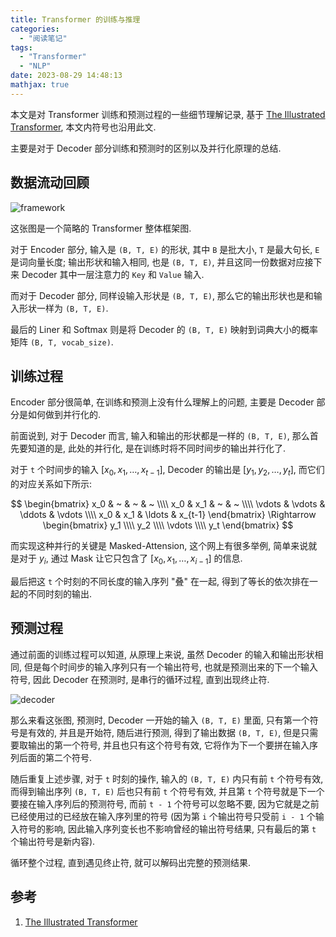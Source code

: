 ```yaml
---
title: Transformer 的训练与推理
categories:
  - "阅读笔记"
tags:
  - "Transformer"
  - "NLP"
date: 2023-08-29 14:48:13
mathjax: true
---
```


本文是对 Transformer 训练和预测过程的一些细节理解记录, 基于 [The Illustrated Transformer](https://jalammar.github.io/illustrated-transformer/), 本文内符号也沿用此文.

主要是对于 Decoder 部分训练和预测时的区别以及并行化原理的总结.

<!-- more -->

## 数据流动回顾

![framework](https://jalammar.github.io/images/t/transformer_resideual_layer_norm_3.png)

这张图是一个简略的 Transformer 整体框架图.

对于 Encoder 部分, 输入是 `(B, T, E)` 的形状, 其中 `B` 是批大小, `T` 是最大句长, `E` 是词向量长度; 输出形状和输入相同, 也是 `(B, T, E)`, 并且这同一份数据对应接下来 Decoder 其中一层注意力的 `Key` 和 `Value` 输入.

而对于 Decoder 部分, 同样设输入形状是 `(B, T, E)`, 那么它的输出形状也是和输入形状一样为 `(B, T, E)`.

最后的 Liner 和 Softmax 则是将 Decoder 的 `(B, T, E)` 映射到词典大小的概率矩阵 `(B, T, vocab_size)`.

## 训练过程

Encoder 部分很简单, 在训练和预测上没有什么理解上的问题, 主要是 Decoder 部分是如何做到并行化的.

前面说到, 对于 Decoder 而言, 输入和输出的形状都是一样的 `(B, T, E)`, 那么首先要知道的是, 此处的并行化, 是在训练时将不同时间步的输出并行化了.

对于 `t` 个时间步的输入 $[x_0, x_1, \ldots, x_{t-1}]$, Decoder 的输出是 $[y_1, y_2, \ldots, y_t]$, 而它们的对应关系如下所示:

$$
\begin{bmatrix}
  x_0 & ~ & ~ & ~ \\\\
  x_0 & x_1 & ~ & ~ \\\\
  \vdots & \vdots & \ddots & \vdots \\\\
  x_0 & x_1 & \ldots & x_{t-1}
\end{bmatrix} \Rightarrow \begin{bmatrix}
  y_1 \\\\
  y_2 \\\\
  \vdots \\\\
  y_t
\end{bmatrix}
$$

而实现这种并行的关键是 Masked-Attension, 这个网上有很多举例, 简单来说就是对于 $y_i$, 通过 Mask 让它只包含了 $[x_0, x_1, \ldots, x_{i-1}]$ 的信息.

最后把这 `t` 个时刻的不同长度的输入序列 "叠" 在一起, 得到了等长的依次排在一起的不同时刻的输出.

## 预测过程

通过前面的训练过程可以知道, 从原理上来说, 虽然 Decoder 的输入和输出形状相同, 但是每个时间步的输入序列只有一个输出符号, 也就是预测出来的下一个输入符号, 因此 Decoder 在预测时, 是串行的循环过程, 直到出现终止符.

![decoder](https://jalammar.github.io/images/t/transformer_decoding_2.gif)

那么来看这张图, 预测时, Decoder 一开始的输入 `(B, T, E)` 里面, 只有第一个符号是有效的, 并且是开始符, 随后进行预测, 得到了输出数据 `(B, T, E)`, 但是只需要取输出的第一个符号, 并且也只有这个符号有效, 它将作为下一个要拼在输入序列后面的第二个符号.

随后重复上述步骤, 对于 `t` 时刻的操作, 输入的 `(B, T, E)` 内只有前 `t` 个符号有效, 而得到输出序列 `(B, T, E)` 后也只有前 `t` 个符号有效, 并且第 `t` 个符号就是下一个要接在输入序列后的预测符号, 而前 `t - 1` 个符号可以忽略不要, 因为它就是之前已经使用过的已经放在输入序列里的符号 (因为第 `i` 个输出符号只受前 `i - 1` 个输入符号的影响, 因此输入序列变长也不影响曾经的输出符号结果, 只有最后的第 `t` 个输出符号是新内容).

循环整个过程, 直到遇见终止符, 就可以解码出完整的预测结果.

## 参考

1. [The Illustrated Transformer](https://jalammar.github.io/illustrated-transformer/)
